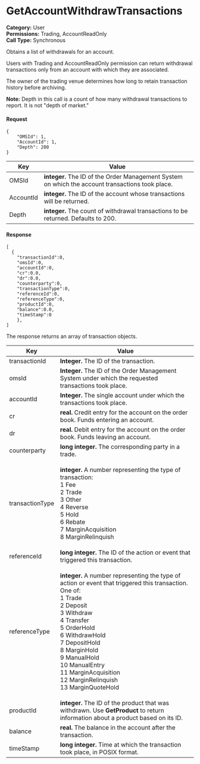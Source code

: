 # GetAccountWithdrawTransactions

**Category:** User\
**Permissions:** Trading, AccountReadOnly\
**Call Type:** Synchronous

Obtains a list of withdrawals for an account.

Users with Trading and AccountReadOnly permission can return withdrawal transactions only from an account with which they are associated.

The owner of the trading venue determines how long to retain transaction history before archiving.

**Note:** Depth in this call is a count of how many withdrawal transactions to report. It is not "depth of market."

#### Request <a href="#request" id="request"></a>

```
{
    "OMSId": 1,
    "AccountId": 1,
    "Depth": 200
}
```

| Key       | Value                                                                                            |
| --------- | ------------------------------------------------------------------------------------------------ |
| OMSId     | **integer.** The ID of the Order Management System on which the account transactions took place. |
| AccountId | **integer.** The ID of the account whose transactions will be returned.                          |
| Depth     | **integer.** The count of withdrawal transactions to be returned. Defaults to 200.               |

#### Response <a href="#response" id="response"></a>

```
[
  {
    "transactionId":0,
    "omsId":0,
    "accountId":0,
    "cr":0.0,
    "dr":0.0,
    "counterparty":0,
    "transactionType":0,
    "referenceId":0,
    "referenceType":0,
    "productId":0,
    "balance":0.0,
    "timeStamp":0
    },
]
```

The response returns an array of transaction objects.

| Key             | Value                                                                                                                                                                                                                                                                                                                                                    |
| --------------- | -------------------------------------------------------------------------------------------------------------------------------------------------------------------------------------------------------------------------------------------------------------------------------------------------------------------------------------------------------- |
| transactionId   | **Integer.** The ID of the transaction.                                                                                                                                                                                                                                                                                                                  |
| omsId           | **Integer.** The ID of the Order Management System under which the requested transactions took place.                                                                                                                                                                                                                                                    |
| accountId       | **Integer.** The single account under which the transactions took place.                                                                                                                                                                                                                                                                                 |
| cr              | **real.** Credit entry for the account on the order book. Funds entering an account.                                                                                                                                                                                                                                                                     |
| dr              | **real.** Debit entry for the account on the order book. Funds leaving an account.                                                                                                                                                                                                                                                                       |
| counterparty    | **long integer.** The corresponding party in a trade.                                                                                                                                                                                                                                                                                                    |
| transactionType | <p><strong>integer.</strong> A number representing the type of transaction:<br>1 Fee<br>2 Trade<br>3 Other<br>4 Reverse<br>5 Hold<br>6 Rebate<br>7 MarginAcquisition<br>8 MarginRelinquish</p>                                                                                                                                                           |
| referenceId     | **long integer.** The ID of the action or event that triggered this transaction.                                                                                                                                                                                                                                                                         |
| referenceType   | <p><strong>integer.</strong> A number representing the type of action or event that triggered this transaction. One of:<br>1 Trade<br>2 Deposit<br>3 Withdraw<br>4 Transfer<br>5 OrderHold<br>6 WithdrawHold<br>7 DepositHold<br>8 MarginHold<br>9 ManualHold<br>10 ManualEntry<br>11 MarginAcquisition<br>12 MarginRelinquish<br>13 MarginQuoteHold</p> |
| productId       | **integer.** The ID of the product that was withdrawn. Use **GetProduct** to return information about a product based on its ID.                                                                                                                                                                                                                         |
| balance         | **real.** The balance in the account after the transaction.                                                                                                                                                                                                                                                                                              |
| timeStamp       | **long integer.** Time at which the transaction took place, in POSIX format.                                                                                                                                                                                                                                                                             |

